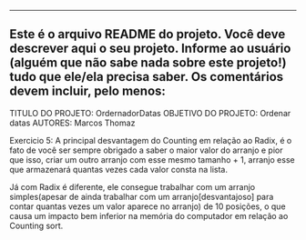 ----------------------------------------------------------------------------
Este é o arquivo README do projeto. Você deve descrever aqui o seu projeto.
Informe ao usuário (alguém que não sabe nada sobre este projeto!) tudo que
ele/ela precisa saber. Os comentários devem incluir, pelo menos:
------------------------------------------------------------------------

TITULO DO PROJETO: OrdernadorDatas
OBJETIVO DO PROJETO: Ordenar datas
AUTORES: Marcos Thomaz

Exercicio 5: 
A principal desvantagem do Counting em relação ao Radix, 
é o fato de você ser sempre obrigado a saber o maior valor do arranjo e pior que isso, 
criar um outro arranjo com esse mesmo tamanho + 1, arranjo esse que armazenará quantas 
vezes cada valor consta na lista.
 
Já com Radix é diferente, ele consegue trabalhar com um 
arranjo simples(apesar de ainda trabalhar com um arranjo[desvantajoso] para contar 
quantas vezes um valor aparece no arranjo) de 10 posições, o que causa um impacto 
bem inferior na memória do computador em relação ao Counting sort.